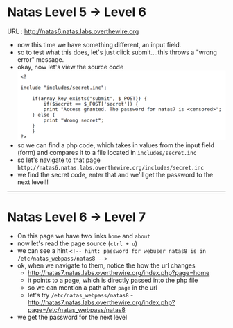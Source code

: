 # Natas Level 5 → Level 6

URL : http://natas6.natas.labs.overthewire.org

- now this time we have something different, an input field.
- so to test what this does, let's just click submit....this throws a "wrong error" message.
- okay, now let's view the source code
![lvl6](images/lvl6.png)
- so we can find a php code, which takes in values from the input field (form) and compares it to a file located in `includes/secret.inc`
- so let's navigate to that page `http://natas6.natas.labs.overthewire.org/includes/secret.inc`
- we find the secret code, enter that and we'll get the password to the next level!!

***

# Natas Level 6 → Level 7
 
 - On this page we have two links `home`  and `about`
 - now let's read the page source (`ctrl + u`)
 - we can see a hint `<!-- hint: password for webuser natas8 is in /etc/natas_webpass/natas8 -->`
 - ok, when we navigate to them, notice the how the url changes
 	- http://natas7.natas.labs.overthewire.org/index.php?page=home
 	- it points to a page, which is directly passed into the php file
 	- so we can mention a path after `page` in the url
 	- let's try `/etc/natas_webpass/natas8` - http://natas7.natas.labs.overthewire.org/index.php?page=/etc/natas_webpass/natas8
 - we get the password for the next level
